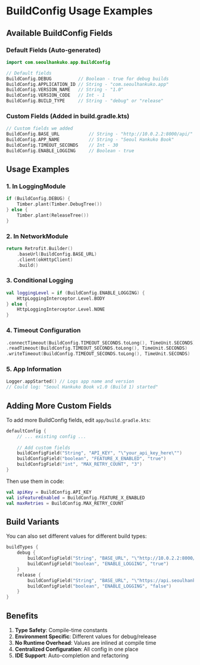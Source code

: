 # BuildConfig Usage Examples

## Available BuildConfig Fields

### Default Fields (Auto-generated)
```kotlin
import com.seoulhankuko.app.BuildConfig

// Default fields
BuildConfig.DEBUG          // Boolean - true for debug builds
BuildConfig.APPLICATION_ID // String - "com.seoulhankuko.app"
BuildConfig.VERSION_NAME   // String - "1.0"
BuildConfig.VERSION_CODE   // Int - 1
BuildConfig.BUILD_TYPE     // String - "debug" or "release"
```

### Custom Fields (Added in build.gradle.kts)
```kotlin
// Custom fields we added
BuildConfig.BASE_URL           // String - "http://10.0.2.2:8000/api/"
BuildConfig.APP_NAME           // String - "Seoul Hankuko Book"
BuildConfig.TIMEOUT_SECONDS    // Int - 30
BuildConfig.ENABLE_LOGGING     // Boolean - true
```

## Usage Examples

### 1. In LoggingModule
```kotlin
if (BuildConfig.DEBUG) {
    Timber.plant(Timber.DebugTree())
} else {
    Timber.plant(ReleaseTree())
}
```

### 2. In NetworkModule
```kotlin
return Retrofit.Builder()
    .baseUrl(BuildConfig.BASE_URL)
    .client(okHttpClient)
    .build()
```

### 3. Conditional Logging
```kotlin
val loggingLevel = if (BuildConfig.ENABLE_LOGGING) {
    HttpLoggingInterceptor.Level.BODY
} else {
    HttpLoggingInterceptor.Level.NONE
}
```

### 4. Timeout Configuration
```kotlin
.connectTimeout(BuildConfig.TIMEOUT_SECONDS.toLong(), TimeUnit.SECONDS)
.readTimeout(BuildConfig.TIMEOUT_SECONDS.toLong(), TimeUnit.SECONDS)
.writeTimeout(BuildConfig.TIMEOUT_SECONDS.toLong(), TimeUnit.SECONDS)
```

### 5. App Information
```kotlin
Logger.appStarted() // Logs app name and version
// Could log: "Seoul Hankuko Book v1.0 (Build 1) started"
```

## Adding More Custom Fields

To add more BuildConfig fields, edit `app/build.gradle.kts`:

```kotlin
defaultConfig {
    // ... existing config ...
    
    // Add custom fields
    buildConfigField("String", "API_KEY", "\"your_api_key_here\"")
    buildConfigField("boolean", "FEATURE_X_ENABLED", "true")
    buildConfigField("int", "MAX_RETRY_COUNT", "3")
}
```

Then use them in code:
```kotlin
val apiKey = BuildConfig.API_KEY
val isFeatureEnabled = BuildConfig.FEATURE_X_ENABLED
val maxRetries = BuildConfig.MAX_RETRY_COUNT
```

## Build Variants

You can also set different values for different build types:

```kotlin
buildTypes {
    debug {
        buildConfigField("String", "BASE_URL", "\"http://10.0.2.2:8000/api/\"")
        buildConfigField("boolean", "ENABLE_LOGGING", "true")
    }
    release {
        buildConfigField("String", "BASE_URL", "\"https://api.seoulhankuko.com/\"")
        buildConfigField("boolean", "ENABLE_LOGGING", "false")
    }
}
```

## Benefits

1. **Type Safety**: Compile-time constants
2. **Environment Specific**: Different values for debug/release
3. **No Runtime Overhead**: Values are inlined at compile time
4. **Centralized Configuration**: All config in one place
5. **IDE Support**: Auto-completion and refactoring
